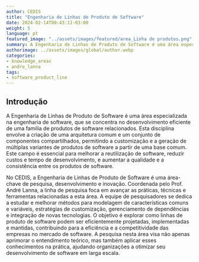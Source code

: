 ```yaml
---
author: CEDIS
title: "Engenharia de Linhas de Produto de Software"
date: 2024-02-14T00:43:11-03:00
weight: 5
language: pt
featured_image: "../assets/images/featured/area_Linha de produtos.png"
summary: A Engenharia de Linhas de Produto de Software é uma área especializada na engenharia de software, que se concentra no desenvolvimento eficiente de uma família de produtos de software relacionados. 
authorimage: ../assets/images/global/author.webp
categories:
- knowledge_areas
- andre_lanna
tags: 
- software_product_line
---
```

## Introdução
A Engenharia de Linhas de Produto de Software é uma área especializada na engenharia de software, que se concentra no desenvolvimento eficiente de uma família de produtos de software relacionados. Esta disciplina envolve a criação de uma arquitetura comum e um conjunto de componentes compartilhados, permitindo a customização e a geração de múltiplas variantes de produtos de software a partir de uma base comum. Este campo é essencial para melhorar a reutilização de software, reduzir custos e tempo de desenvolvimento, e aumentar a qualidade e a consistência entre os produtos de software.

No CEDIS, a Engenharia de Linhas de Produto de Software é uma área-chave de pesquisa, desenvolvimento e inovação. Coordenada pelo Prof. André Lanna, a linha de pesquisa foca em avançar as práticas, técnicas e ferramentas relacionadas a esta área. A equipe de pesquisadores se dedica a estudar e melhorar métodos para modelagem de características comuns e variáveis, estratégias de customização, gerenciamento de dependências e integração de novas tecnologias. O objetivo é explorar como linhas de produto de software podem ser eficientemente projetadas, implementadas e mantidas, contribuindo para a eficiência e a competitividade das empresas no mercado de software. A pesquisa nesta área visa não apenas aprimorar o entendimento teórico, mas também aplicar esses conhecimentos na prática, ajudando organizações a otimizar seu desenvolvimento de software em larga escala.
